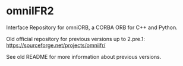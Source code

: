 # omniIFR2
Interface Repository for omniORB, a CORBA ORB for C++ and Python.

Old official repository for previous versions up to 2.pre.1:
https://sourceforge.net/projects/omniifr/

See old README for more information about previous versions.
